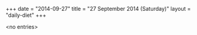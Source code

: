+++
date = "2014-09-27"
title = "27 September 2014 (Saturday)"
layout = "daily-diet"
+++


\<no entries\>

